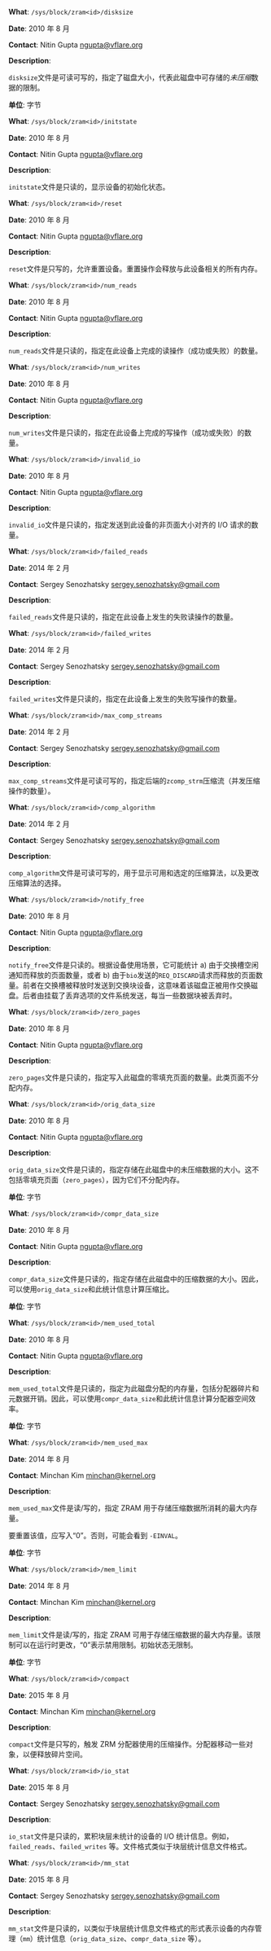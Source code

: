 **What**: `/sys/block/zram<id>/disksize`

**Date**: 2010 年 8 月

**Contact**: Nitin Gupta <ngupta@vflare.org>

**Description**:

`disksize`文件是可读可写的，指定了磁盘大小，代表此磁盘中可存储的*未压缩*数据的限制。

**单位**: 字节

**What**: `/sys/block/zram<id>/initstate`

**Date**: 2010 年 8 月

**Contact**: Nitin Gupta <ngupta@vflare.org>

**Description**:

`initstate`文件是只读的，显示设备的初始化状态。

**What**: `/sys/block/zram<id>/reset`

**Date**: 2010 年 8 月

**Contact**: Nitin Gupta <ngupta@vflare.org>

**Description**:

`reset`文件是只写的，允许重置设备。重置操作会释放与此设备相关的所有内存。

**What**: `/sys/block/zram<id>/num_reads`

**Date**: 2010 年 8 月

**Contact**: Nitin Gupta <ngupta@vflare.org>

**Description**:

`num_reads`文件是只读的，指定在此设备上完成的读操作（成功或失败）的数量。

**What**: `/sys/block/zram<id>/num_writes`

**Date**: 2010 年 8 月

**Contact**: Nitin Gupta <ngupta@vflare.org>

**Description**:

`num_writes`文件是只读的，指定在此设备上完成的写操作（成功或失败）的数量。

**What**: `/sys/block/zram<id>/invalid_io`

**Date**: 2010 年 8 月

**Contact**: Nitin Gupta <ngupta@vflare.org>

**Description**:

`invalid_io`文件是只读的，指定发送到此设备的非页面大小对齐的 I/O 请求的数量。

**What**: `/sys/block/zram<id>/failed_reads`

**Date**: 2014 年 2 月

**Contact**: Sergey Senozhatsky <sergey.senozhatsky@gmail.com>

**Description**:

`failed_reads`文件是只读的，指定在此设备上发生的失败读操作的数量。

**What**: `/sys/block/zram<id>/failed_writes`

**Date**: 2014 年 2 月

**Contact**: Sergey Senozhatsky <sergey.senozhatsky@gmail.com>

**Description**:

`failed_writes`文件是只读的，指定在此设备上发生的失败写操作的数量。

**What**: `/sys/block/zram<id>/max_comp_streams`

**Date**: 2014 年 2 月

**Contact**: Sergey Senozhatsky <sergey.senozhatsky@gmail.com>

**Description**:

`max_comp_streams`文件是可读可写的，指定后端的`zcomp_strm`压缩流（并发压缩操作的数量）。

**What**: `/sys/block/zram<id>/comp_algorithm`

**Date**: 2014 年 2 月

**Contact**: Sergey Senozhatsky <sergey.senozhatsky@gmail.com>

**Description**:

`comp_algorithm`文件是可读可写的，用于显示可用和选定的压缩算法，以及更改压缩算法的选择。

**What**: `/sys/block/zram<id>/notify_free`

**Date**: 2010 年 8 月

**Contact**: Nitin Gupta <ngupta@vflare.org>

**Description**:

`notify_free`文件是只读的。根据设备使用场景，它可能统计 a) 由于交换槽空闲通知而释放的页面数量，或者 b) 由于`bio`发送的`REQ_DISCARD`请求而释放的页面数量。前者在交换槽被释放时发送到交换块设备，这意味着该磁盘正被用作交换磁盘。后者由挂载了丢弃选项的文件系统发送，每当一些数据块被丢弃时。

**What**: `/sys/block/zram<id>/zero_pages`

**Date**: 2010 年 8 月

**Contact**: Nitin Gupta <ngupta@vflare.org>

**Description**:

`zero_pages`文件是只读的，指定写入此磁盘的零填充页面的数量。此类页面不分配内存。

**What**: `/sys/block/zram<id>/orig_data_size`

**Date**: 2010 年 8 月

**Contact**: Nitin Gupta <ngupta@vflare.org>

**Description**:

`orig_data_size`文件是只读的，指定存储在此磁盘中的未压缩数据的大小。这不包括零填充页面（`zero_pages`），因为它们不分配内存。

**单位**: 字节

**What**: `/sys/block/zram<id>/compr_data_size`

**Date**: 2010 年 8 月

**Contact**: Nitin Gupta <ngupta@vflare.org>

**Description**:

`compr_data_size`文件是只读的，指定存储在此磁盘中的压缩数据的大小。因此，可以使用`orig_data_size`和此统计信息计算压缩比。

**单位**: 字节

**What**: `/sys/block/zram<id>/mem_used_total`

**Date**: 2010 年 8 月

**Contact**: Nitin Gupta <ngupta@vflare.org>

**Description**:

`mem_used_total`文件是只读的，指定为此磁盘分配的内存量，包括分配器碎片和元数据开销。因此，可以使用`compr_data_size`和此统计信息计算分配器空间效率。

**单位**: 字节

**What**: `/sys/block/zram<id>/mem_used_max`

**Date**: 2014 年 8 月

**Contact**: Minchan Kim <minchan@kernel.org>

**Description**:

`mem_used_max`文件是读/写的，指定 ZRAM 用于存储压缩数据所消耗的最大内存量。

要重置该值，应写入“0”。否则，可能会看到 `-EINVAL`。

**单位**: 字节

**What**: `/sys/block/zram<id>/mem_limit`

**Date**: 2014 年 8 月

**Contact**: Minchan Kim <minchan@kernel.org>

**Description**:

`mem_limit`文件是读/写的，指定 ZRAM 可用于存储压缩数据的最大内存量。该限制可以在运行时更改，“0”表示禁用限制。初始状态无限制。

**单位**: 字节

**What**: `/sys/block/zram<id>/compact`

**Date**: 2015 年 8 月

**Contact**: Minchan Kim <minchan@kernel.org>

**Description**:

`compact`文件是只写的，触发 ZRM 分配器使用的压缩操作。分配器移动一些对象，以便释放碎片空间。

**What**: `/sys/block/zram<id>/io_stat`

**Date**: 2015 年 8 月

**Contact**: Sergey Senozhatsky <sergey.senozhatsky@gmail.com>

**Description**:

`io_stat`文件是只读的，累积块层未统计的设备的 I/O 统计信息。例如，`failed_reads`、`failed_writes` 等。文件格式类似于块层统计信息文件格式。

**What**: `/sys/block/zram<id>/mm_stat`

**Date**: 2015 年 8 月

**Contact**: Sergey Senozhatsky <sergey.senozhatsky@gmail.com>

**Description**:

`mm_stat`文件是只读的，以类似于块层统计信息文件格式的形式表示设备的内存管理（`mm`）统计信息（`orig_data_size`、`compr_data_size` 等）。
